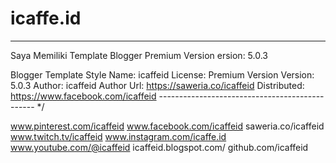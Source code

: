 # icaffe.id
 -----------------------------------------------
Saya Memiliki Template Blogger Premium Version ersion: 5.0.3
 
Blogger Template Style
Name:        icaffeid
License:     Premium Version
Version:     5.0.3
Author:      icaffeid
Author Url:  https://saweria.co/icaffeid
Distributed: https://www.facebook.com/icaffeid
----------------------------------------------- */

www.pinterest.com/icaffeid
www.facebook.com/icaffeid
saweria.co/icaffeid
www.twitch.tv/icaffeid
www.instagram.com/icaffe.id
www.youtube.com/@icaffeid 
icaffeid.blogspot.com/
github.com/icaffeid
